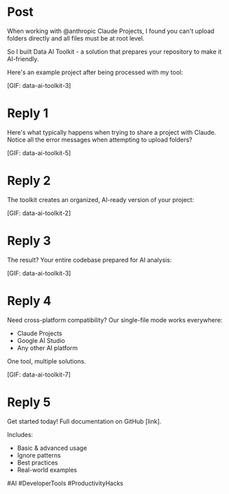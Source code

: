 # Post
When working with @anthropic Claude Projects, I found you can't upload folders directly and all files must be at root level.

So I built Data AI Toolkit - a solution that prepares your repository to make it AI-friendly.

Here's an example project after being processed with my tool:

[GIF: data-ai-toolkit-3]

# Reply 1
Here's what typically happens when trying to share a project with Claude. Notice all the error messages when attempting to upload folders?

[GIF: data-ai-toolkit-5]

# Reply 2
The toolkit creates an organized, AI-ready version of your project:

[GIF: data-ai-toolkit-2]

# Reply 3
The result? Your entire codebase prepared for AI analysis:

[GIF: data-ai-toolkit-3]

# Reply 4
Need cross-platform compatibility? Our single-file mode works everywhere:
- Claude Projects
- Google AI Studio
- Any other AI platform

One tool, multiple solutions.

[GIF: data-ai-toolkit-7]

# Reply 5
Get started today! Full documentation on GitHub [link].

Includes:
- Basic & advanced usage
- Ignore patterns
- Best practices
- Real-world examples

#AI #DeveloperTools #ProductivityHacks